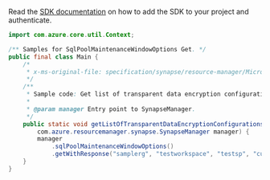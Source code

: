 Read the [SDK documentation](https://github.com/Azure/azure-sdk-for-java/blob/azure-resourcemanager-synapse_1.0.0-beta.2/sdk/synapse/azure-resourcemanager-synapse/README.md) on how to add the SDK to your project and authenticate.

```java
import com.azure.core.util.Context;

/** Samples for SqlPoolMaintenanceWindowOptions Get. */
public final class Main {
    /*
     * x-ms-original-file: specification/synapse/resource-manager/Microsoft.Synapse/stable/2021-06-01/examples/GetMaintenanceWindowOptions.json
     */
    /**
     * Sample code: Get list of transparent data encryption configurations of a SQL Analytics pool.
     *
     * @param manager Entry point to SynapseManager.
     */
    public static void getListOfTransparentDataEncryptionConfigurationsOfASQLAnalyticsPool(
        com.azure.resourcemanager.synapse.SynapseManager manager) {
        manager
            .sqlPoolMaintenanceWindowOptions()
            .getWithResponse("samplerg", "testworkspace", "testsp", "current", Context.NONE);
    }
}
```
